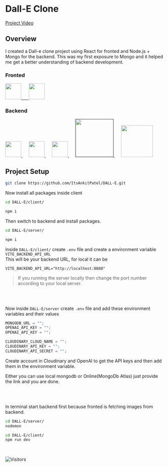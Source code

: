 # Dall-E Clone

[Project Video](https://github.com/ItsAnkitPatel/DALL-E/assets/163109788/34f44ab2-120e-4178-9d85-8e04cf0dcb85)



## Overview

I created a Dall-e clone project using React for fronted and Node.js + Mongo for the backend. This was my first exposure to Mongo and it helped me get a better understanding of backend development.

### Fronted

 <p align="left">
 <a href="https://react.dev" target="_blank"><img src="https://cdn.jsdelivr.net/gh/devicons/devicon@latest/icons/react/react-original-wordmark.svg" height="50"/> &nbsp;&nbsp;&nbsp;&nbsp;
 </a>
<a href="https://tailwindcss.com/">
<img src="https://cdn.jsdelivr.net/gh/devicons/devicon@latest/icons/tailwindcss/tailwindcss-original.svg" height="50"/>
</a>
</p>
 
### Backend

<p align="left">
<a href="https://nodejs.org/en" target="_blank">
<img src="https://cdn.jsdelivr.net/gh/devicons/devicon@latest/icons/nodejs/nodejs-original-wordmark.svg" height="50"/>
</a>&nbsp;&nbsp;&nbsp;&nbsp;
<a href="https://expressjs.com/" target="_blank">
<img src="https://cdn.jsdelivr.net/gh/devicons/devicon@latest/icons/express/express-original-wordmark.svg" height="50" />
</a>&nbsp;&nbsp;&nbsp;&nbsp;
<a href="https://www.mongodb.com/" target="_blank">
<img src="https://cdn.jsdelivr.net/gh/devicons/devicon@latest/icons/mongodb/mongodb-original-wordmark.svg" height="50"/>
</a>&nbsp;&nbsp;&nbsp;&nbsp;
<a href="" target="_blank">
<img src="https://www.logo.wine/a/logo/Cloudinary/Cloudinary-Logo.wine.svg" width="120">
</a>&nbsp;&nbsp;&nbsp;&nbsp;
<a href="https://openai.com/product">
<img src="https://upload.wikimedia.org/wikipedia/commons/4/4d/OpenAI_Logo.svg" width="100">
</a>
</p>

## Project Setup

```bash
git clone https://github.com/ItsAnkitPatel/DALL-E.git
```

Now install all packages inside client

```bash
cd DALL-E/client/

npm i
```

Then switch to backend and install packages.

```bash
cd DALL-E/server/

npm i
```
Inside `DALL-E/client/` create `.env` file and create a environment variable `VITE_BACKEND_API_URL` <br>
This will be your backend URL, for local it can be
```
VITE_BACKEND_API_URL="http://localhost:8080"
```
> If you running the server locally then change the port number according to your local server.

<br>
<br>

Now inside `DALL-E/server` create `.env` file and add these environment variables and their values

```js
MONGODB_URL = "";
OPENAI_API_KEY = "";
OPENAI_API_KEY = "";

CLOUDINARY_CLOUD_NAME = "";
CLOUDINARY_API_KEY = "";
CLOUDINARY_API_SECRET = "";
```

Create account in Cloudinary and OpenAI to get the API keys and then add them in the environment variable.

Either you can use local mongodb or Online(MongoDb Atlas) just provide the link and you are done.

<br>
<br>

In terminal start backend first because fronted is fetching images from backend.

```bash
cd DALL-E/server/
nodemon
```

```bash
cd DALL-E/client/
npm run dev
```

<br>

![Visitors](https://api.visitorbadge.io/api/visitors?path=https%3A%2F%2Fgithub.com%2FItsAnkitPatel%2FDALL-E&countColor=%232ccce4&style=plastic)
